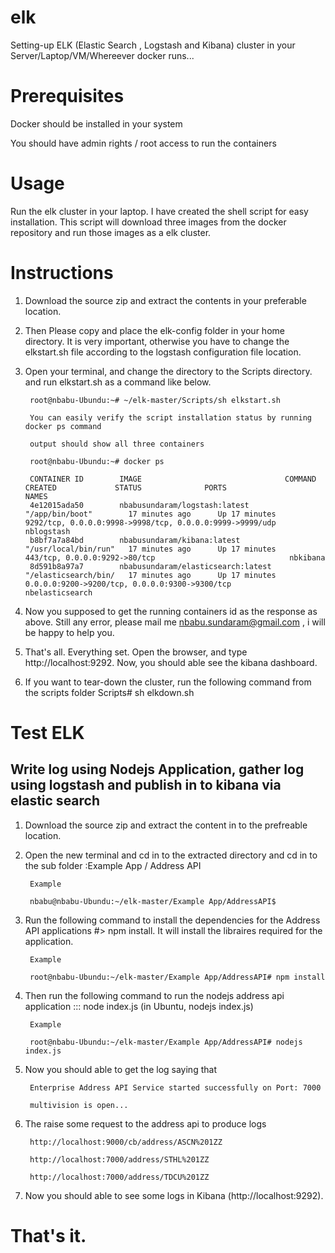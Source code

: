 # elk
Setting-up ELK (Elastic Search , Logstash  and Kibana) cluster in your Server/Laptop/VM/Whereever docker runs...


# Prerequisites

Docker should be installed in your system

You should have admin rights / root access to run the containers


# Usage

Run the elk cluster in your laptop. I have created the shell script for easy installation. This script will download three images from the docker repository and run those images as a elk cluster.

 
# Instructions

1. Download the source zip and extract the contents in your preferable location.

2. Then Please copy and place the elk-config folder in your home directory. It is very important, otherwise you have to change the elkstart.sh file according to the logstash configuration file location. 

3. Open your terminal, and change the directory to the Scripts directory. and run elkstart.sh as a command like below.


		root@nbabu-Ubundu:~# ~/elk-master/Scripts/sh elkstart.sh		

		You can easily verify the script installation status by running docker ps command

		output should show all three containers		
		
		root@nbabu-Ubundu:~# docker ps

		CONTAINER ID        IMAGE                                COMMAND                CREATED             STATUS              PORTS                                                      NAMES
		4e12015ada50        nbabusundaram/logstash:latest        "/app/bin/boot"        17 minutes ago      Up 17 minutes       9292/tcp, 0.0.0.0:9998->9998/tcp, 0.0.0.0:9999->9999/udp   nblogstash          
		b8bf7a7a84bd        nbabusundaram/kibana:latest          "/usr/local/bin/run"   17 minutes ago      Up 17 minutes       443/tcp, 0.0.0.0:9292->80/tcp                              nbkibana            
		8d591b8a97a7        nbabusundaram/elasticsearch:latest   "/elasticsearch/bin/   17 minutes ago      Up 17 minutes       0.0.0.0:9200->9200/tcp, 0.0.0.0:9300->9300/tcp             nbelasticsearch 


4. Now you supposed to get the running containers id as the response as above. Still any error, please mail me nbabu.sundaram@gmail.com , i will be happy to help you.

5. That's all. Everything set. Open the browser, and type http://localhost:9292. Now, you should able see the kibana dashboard.

6. If you want to tear-down the cluster, run the following command from the scripts folder Scripts# sh elkdown.sh



# Test ELK

## Write log using Nodejs Application, gather log using logstash and publish in to kibana via elastic search

1. Download the source zip and extract the content in to the prefreable location.

2. Open the new terminal and cd in to the extracted directory and cd in to the sub folder :Example App / Address API

		Example

		nbabu@nbabu-Ubundu:~/elk-master/Example App/AddressAPI$

3. Run the following command to install the dependencies for the Address API applications #> npm install. It will install the libraires required for the application.

		Example

		root@nbabu-Ubundu:~/elk-master/Example App/AddressAPI# npm install

4. Then run the following command to run the nodejs address api application ::: node index.js (in Ubuntu, nodejs index.js)

		Example

		root@nbabu-Ubundu:~/elk-master/Example App/AddressAPI# nodejs index.js
5. Now you should able to get the log saying that

		Enterprise Address API Service started successfully on Port: 7000

		multivision is open...

6. The raise some request to the address api to produce logs

		http://localhost:9000/cb/address/ASCN%201ZZ

		http://localhost:7000/address/STHL%201ZZ

		http://localhost:7000/address/TDCU%201ZZ

7. Now you should able to see some logs in Kibana (http://localhost:9292).

# That's it.

